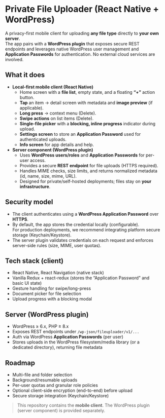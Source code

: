 # Private File Uploader (React Native + WordPress)

A privacy-first mobile client for uploading **any file type** directly to **your own server**.  
The app pairs with a **WordPress plugin** that exposes secure REST endpoints and leverages native WordPress user management and **Application Passwords** for authentication. No external cloud services are involved.

## What it does
- **Local-first mobile client (React Native)**
  - Home screen with a **file list**, empty state, and a floating **“+”** action button.
  - **Tap** an item → detail screen with metadata and **image preview** (if applicable).
  - **Long press** → context menu (Delete).
  - **Swipe actions** on list items (Delete).
  - **Single-file picker** with a **blocking, inline progress** indicator during upload.
  - **Settings screen** to store an **Application Password** used for authenticated uploads.
  - **Info screen** for app details and help.
- **Server component (WordPress plugin)**
  - Uses **WordPress users/roles** and **Application Passwords** for per-user access.
  - Provides a secure **REST endpoint** for file uploads (HTTPS required).
  - Handles MIME checks, size limits, and returns normalized metadata (id, name, size, mime, URL).
  - Designed for private/self-hosted deployments; files stay on **your infrastructure**.

## Security model
- The client authenticates using a **WordPress Application Password** over **HTTPS**.
- By default, the app stores the credential locally (configurable).  
  For production deployments, we recommend integrating platform secure storage (Keychain/Keystore).
- The server plugin validates credentials on each request and enforces server-side rules (size, MIME, user quotas).

## Tech stack (client)
- React Native, React Navigation (native stack)
- Vanilla Redux + react-redux (stores the “Application Password” and basic UI state)
- Gesture handling for swipe/long-press
- Document picker for file selection
- Upload progress with a blocking modal

## Server (WordPress plugin)
- WordPress ≥ 6.x, PHP ≥ 8.x
- Exposes REST endpoints under `/wp-json/fileuploader/v1/...`
- Auth via WordPress **Application Passwords** (per user)
- Stores uploads in the WordPress filesystem/media library (or a dedicated directory), returning file metadata

## Roadmap
- Multi-file and folder selection
- Background/resumable uploads
- Per-user quotas and granular role policies
- Optional client-side encryption (end-to-end) before upload
- Secure storage integration (Keychain/Keystore)

> This repository contains the **mobile client**. The WordPress plugin (server component) is provided separately.
